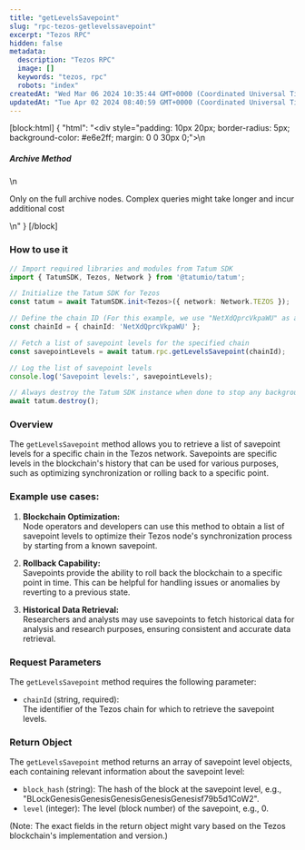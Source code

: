 ```yaml
---
title: "getLevelsSavepoint"
slug: "rpc-tezos-getlevelssavepoint"
excerpt: "Tezos RPC"
hidden: false
metadata: 
  description: "Tezos RPC"
  image: []
  keywords: "tezos, rpc"
  robots: "index"
createdAt: "Wed Mar 06 2024 10:35:44 GMT+0000 (Coordinated Universal Time)"
updatedAt: "Tue Apr 02 2024 08:40:59 GMT+0000 (Coordinated Universal Time)"
---
```

[block:html]
{
  "html": "<div style=\"padding: 10px 20px; border-radius: 5px; background-color: #e6e2ff; margin: 0 0 30px 0;\">\n  <h5>Archive Method</h5>\n  <p>Only on the full archive nodes. Complex queries might take longer and incur additional cost</p>\n</div>"
}
[/block]


### How to use it

```typescript
// Import required libraries and modules from Tatum SDK
import { TatumSDK, Tezos, Network } from '@tatumio/tatum';

// Initialize the Tatum SDK for Tezos
const tatum = await TatumSDK.init<Tezos>({ network: Network.TEZOS });

// Define the chain ID (For this example, we use "NetXdQprcVkpaWU" as a placeholder)
const chainId = { chainId: 'NetXdQprcVkpaWU' };

// Fetch a list of savepoint levels for the specified chain
const savepointLevels = await tatum.rpc.getLevelsSavepoint(chainId);

// Log the list of savepoint levels
console.log('Savepoint levels:', savepointLevels);

// Always destroy the Tatum SDK instance when done to stop any background processes
await tatum.destroy();
```

### Overview

The `getLevelsSavepoint` method allows you to retrieve a list of savepoint levels for a specific chain in the Tezos network. Savepoints are specific levels in the blockchain's history that can be used for various purposes, such as optimizing synchronization or rolling back to a specific point.

### Example use cases:

1. **Blockchain Optimization:**  
   Node operators and developers can use this method to obtain a list of savepoint levels to optimize their Tezos node's synchronization process by starting from a known savepoint.

2. **Rollback Capability:**  
   Savepoints provide the ability to roll back the blockchain to a specific point in time. This can be helpful for handling issues or anomalies by reverting to a previous state.

3. **Historical Data Retrieval:**  
   Researchers and analysts may use savepoints to fetch historical data for analysis and research purposes, ensuring consistent and accurate data retrieval.

### Request Parameters

The `getLevelsSavepoint` method requires the following parameter:

- `chainId` (string, required):  
  The identifier of the Tezos chain for which to retrieve the savepoint levels.

### Return Object

The `getLevelsSavepoint` method returns an array of savepoint level objects, each containing relevant information about the savepoint level:

- `block_hash` (string): The hash of the block at the savepoint level, e.g., "BLockGenesisGenesisGenesisGenesisGenesisf79b5d1CoW2".
- `level` (integer): The level (block number) of the savepoint, e.g., 0.

(Note: The exact fields in the return object might vary based on the Tezos blockchain's implementation and version.)
